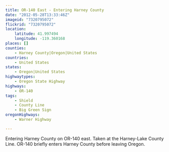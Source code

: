 ```yaml
---
title: OR-140 East - Entering Harney County
date: "2012-05-28T13:33:46Z"
imageid: "7320795072"
flickrid: "7320795072"
location:
    latitude: 41.997494
    longitude: -119.360168
places: []
counties:
    - Harney County|Oregon|United States
countries:
    - United States
states:
    - Oregon|United States
highwaytypes:
    - Oregon State Highway
highways:
    - OR-140
tags:
    - Shield
    - County Line
    - Big Green Sign
oregonHighways:
    - Warner Highway

---
```

Entering Harney County on OR-140 east.  Taken at the Harney-Lake County Line.  OR-140 briefly enters Harney County before leaving Oregon.